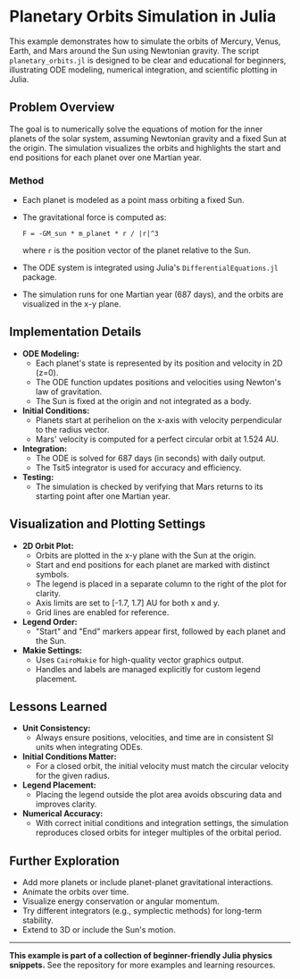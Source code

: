 # Planetary Orbits Simulation in Julia

This example demonstrates how to simulate the orbits of Mercury, Venus, Earth, and Mars around the Sun using Newtonian gravity. The script `planetary_orbits.jl` is designed to be clear and educational for beginners, illustrating ODE modeling, numerical integration, and scientific plotting in Julia.

## Problem Overview
The goal is to numerically solve the equations of motion for the inner planets of the solar system, assuming Newtonian gravity and a fixed Sun at the origin. The simulation visualizes the orbits and highlights the start and end positions for each planet over one Martian year.

### Method
- Each planet is modeled as a point mass orbiting a fixed Sun.
- The gravitational force is computed as:

      F = -GM_sun * m_planet * r / |r|^3

  where `r` is the position vector of the planet relative to the Sun.
- The ODE system is integrated using Julia's `DifferentialEquations.jl` package.
- The simulation runs for one Martian year (687 days), and the orbits are visualized in the x-y plane.

## Implementation Details
- **ODE Modeling:**
  - Each planet's state is represented by its position and velocity in 2D (z=0).
  - The ODE function updates positions and velocities using Newton's law of gravitation.
  - The Sun is fixed at the origin and not integrated as a body.
- **Initial Conditions:**
  - Planets start at perihelion on the x-axis with velocity perpendicular to the radius vector.
  - Mars' velocity is computed for a perfect circular orbit at 1.524 AU.
- **Integration:**
  - The ODE is solved for 687 days (in seconds) with daily output.
  - The Tsit5 integrator is used for accuracy and efficiency.
- **Testing:**
  - The simulation is checked by verifying that Mars returns to its starting point after one Martian year.

## Visualization and Plotting Settings
- **2D Orbit Plot:**
  - Orbits are plotted in the x-y plane with the Sun at the origin.
  - Start and end positions for each planet are marked with distinct symbols.
  - The legend is placed in a separate column to the right of the plot for clarity.
  - Axis limits are set to [-1.7, 1.7] AU for both x and y.
  - Grid lines are enabled for reference.
- **Legend Order:**
  - "Start" and "End" markers appear first, followed by each planet and the Sun.
- **Makie Settings:**
  - Uses `CairoMakie` for high-quality vector graphics output.
  - Handles and labels are managed explicitly for custom legend placement.

## Lessons Learned
- **Unit Consistency:**
  - Always ensure positions, velocities, and time are in consistent SI units when integrating ODEs.
- **Initial Conditions Matter:**
  - For a closed orbit, the initial velocity must match the circular velocity for the given radius.
- **Legend Placement:**
  - Placing the legend outside the plot area avoids obscuring data and improves clarity.
- **Numerical Accuracy:**
  - With correct initial conditions and integration settings, the simulation reproduces closed orbits for integer multiples of the orbital period.

## Further Exploration
- Add more planets or include planet-planet gravitational interactions.
- Animate the orbits over time.
- Visualize energy conservation or angular momentum.
- Try different integrators (e.g., symplectic methods) for long-term stability.
- Extend to 3D or include the Sun's motion.

---

**This example is part of a collection of beginner-friendly Julia physics snippets.**
See the repository for more examples and learning resources. 